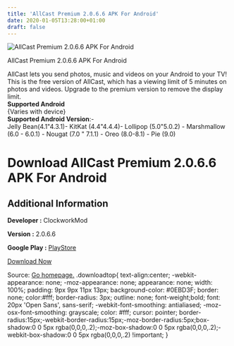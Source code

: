 ```yaml
---
title: 'AllCast Premium 2.0.6.6 APK For Android'
date: 2020-01-05T13:28:00+01:00
draft: false
---
```


![AllCast Premium 2.0.6.6 APK For Android](https://i1.wp.com/apkhome.net/wp-content/uploads/2020/01/AllCast-Premium-2.0.6.6.png "AllCast Premium 2.0.6.6 APK For Android")

  

AllCast Premium 2.0.6.6 APK For Android

AllCast lets you send photos, music and videos on your Android to your TV!  
This is the free version of AllCast, which has a viewing limit of 5 minutes on photos and videos. Upgrade to the premium version to remove the display limit.  
**Supported Android**  
{Varies with device}  
**Supported Android Version**:-  
Jelly Bean(4.1"4.3.1)- KitKat (4.4"4.4.4)- Lollipop (5.0"5.0.2) - Marshmallow (6.0 - 6.0.1) - Nougat (7.0 " 7.1.1) - Oreo (8.0-8.1) - Pie (9.0)

Download AllCast Premium 2.0.6.6 APK For Android
================================================

Additional Information
----------------------

**Developer :** ClockworkMod

**Version :** 2.0.6.6

**Google Play :** [PlayStore](https://play.google.com/store/apps/details?id=com.koushikdutta.cast)

  

[Download Now](https://store4app.co/post/allcast-premium-2-0-6-6-apk-for-android_1578211782)

  
Source: [Go homepage.](https://store4app.co/post/allcast-premium-2-0-6-6-apk-for-android_1578211782) .downloadtop{ text-align:center; -webkit-appearance: none; -moz-appearance: none; appearance: none; width: 100%; padding: 9px 9px 11px 13px; background-color: #0EBD3F; border: none; color:#fff; border-radius: 3px; outline: none; font-weight;bold; font: 20px 'Open Sans', sans-serif; -webkit-font-smoothing: antialiased; -moz-osx-font-smoothing: grayscale; color: #fff; cursor: pointer; border-radius:15px;-webkit-border-radius:15px;-moz-border-radius:5px;box-shadow:0 0 5px rgba(0,0,0,.2);-moz-box-shadow:0 0 5px rgba(0,0,0,.2);-webkit-box-shadow:0 0 5px rgba(0,0,0,.2) !important; }